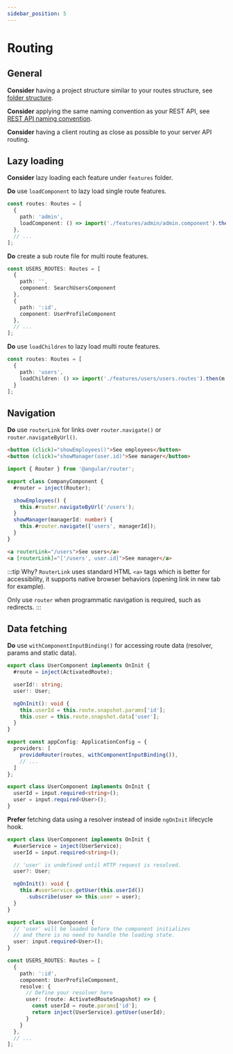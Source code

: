 ```yaml
---
sidebar_position: 5
---
```

# Routing
## General

**Consider** having a project structure similar to your routes structure, see [folder structure](./general/folder-structure.md#features-folder).

**Consider** applying the same naming convention as your REST API, see [REST API naming convention](./http/rest-api.md#naming-convention).

**Consider** having a client routing as close as possible to your server API routing.

## Lazy loading

**Consider** lazy loading each feature under `features` folder.

**Do** use `loadComponent` to lazy load single route features.

```ts title="✅ app.routes.ts"
const routes: Routes = [
  {
    path: 'admin',
    loadComponent: () => import('./features/admin/admin.component').then(c => c.AdminComponent)
  },
  // ...
];
```

**Do** create a sub route file for multi route features.

```ts title="✅ features/users/users.routes.ts"
const USERS_ROUTES: Routes = [
  {
    path: '',
    component: SearchUsersComponent
  },
  {
    path: ':id',
    component: UserProfileComponent
  },
  // ...
];
```

**Do** use `loadChildren` to lazy load multi route features.

```ts title="✅ app.routes.ts"
const routes: Routes = [
  {
    path: 'users',
    loadChildren: () => import('./features/users/users.routes').then(m => m.USERS_ROUTES)
  }
];
```

## Navigation

**Do** use `routerLink` for links over `router.navigate()` or `router.navigateByUrl()`.

```html title="❌ company.component.html"
<button (click)="showEmployees()">See employees</button>
<button (click)="showManager(user.id)">See manager</button>
```

```ts title="❌ company.component.ts"
import { Router } from '@angular/router';

export class CompanyComponent {
  #router = inject(Router);

  showEmployees() {
    this.#router.navigateByUrl('/users');
  }
  showManager(managerId: number) {
    this.#router.navigate(['users', managerId]);
  }
}
```

```html title="✅ company.component.html"
<a routerLink="/users">See users</a>
<a [routerLink]="['/users', user.id]">See manager</a>
```

:::tip Why?
`RouterLink` uses standard HTML `<a>` tags which is better for accessibility, it supports native browser behaviors (opening link in new tab for example).

Only use `router` when programmatic navigation is required, such as redirects.
:::


## Data fetching

**Do** use `withComponentInputBinding()` for accessing route data (resolver, params and static data).

```ts title="❌ user.component.ts"
export class UserComponent implements OnInit {
  #route = inject(ActivatedRoute);

  userId!: string;
  user!: User;

  ngOnInit(): void {
    this.userId = this.route.snapshot.params['id'];
    this.user = this.route.snapshot.data['user'];
  }
}
```

```ts title="✅ app.config.ts"
export const appConfig: ApplicationConfig = {
  providers: [
    provideRouter(routes, withComponentInputBinding()),
    // ...
  ]
};
```

```ts title="✅ user.component.ts"
export class UserComponent implements OnInit {
  userId = input.required<string>();
  user = input.required<User>();
}
```

**Prefer** fetching data using a resolver instead of inside `ngOnInit` lifecycle hook.

```ts title="❌ user.component.ts"
export class UserComponent implements OnInit {
  #userService = inject(UserService);
  userId = input.required<string>();

  // 'user' is undefined until HTTP request is resolved.
  user?: User;

  ngOnInit(): void {
    this.#userService.getUser(this.userId())
      .subscribe(user => this.user = user);
  }
}
```

```ts title="✅ user.component.ts"
export class UserComponent {
  // 'user' will be loaded before the component initializes
  // and there is no need to handle the loading state.
  user: input.required<User>();
}
```

```ts title="✅ users.routes.ts"
const USERS_ROUTES: Routes = [
  {
    path: ':id',
    component: UserProfileComponent,
    resolve: {
      // Define your resolver here
      user: (route: ActivatedRouteSnapshot) => {
        const userId = route.params['id'];
        return inject(UserService).getUser(userId);
      }
    }
  },
  // ...
];
```
